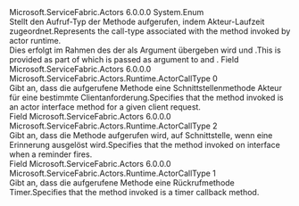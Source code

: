 <Type Name="ActorCallType" FullName="Microsoft.ServiceFabric.Actors.Runtime.ActorCallType">
  <TypeSignature Language="C#" Value="public enum ActorCallType" />
  <TypeSignature Language="ILAsm" Value=".class public auto ansi sealed ActorCallType extends System.Enum" />
  <TypeSignature Language="DocId" Value="T:Microsoft.ServiceFabric.Actors.Runtime.ActorCallType" />
  <TypeSignature Language="VB.NET" Value="Public Enum ActorCallType" />
  <TypeSignature Language="F#" Value="type ActorCallType = " />
  <AssemblyInfo>
    <AssemblyName>Microsoft.ServiceFabric.Actors</AssemblyName>
    <AssemblyVersion>6.0.0.0</AssemblyVersion>
  </AssemblyInfo>
  <Base>
    <BaseTypeName>System.Enum</BaseTypeName>
  </Base>
  <Docs>
    <summary>
            <span data-ttu-id="6fcac-101">Stellt den Aufruf-Typ der Methode aufgerufen, indem Akteur-Laufzeit zugeordnet.</span><span class="sxs-lookup"><span data-stu-id="6fcac-101">Represents the call-type associated with the method invoked by actor runtime.</span></span>
            </summary>
    <remarks>
            <span data-ttu-id="6fcac-102">Dies erfolgt im Rahmen des <see cref="T:Microsoft.ServiceFabric.Actors.Runtime.ActorMethodContext" /> der als Argument übergeben wird <see cref="M:Microsoft.ServiceFabric.Actors.Runtime.ActorBase.OnPreActorMethodAsync(Microsoft.ServiceFabric.Actors.Runtime.ActorMethodContext)" /> und <see cref="M:Microsoft.ServiceFabric.Actors.Runtime.ActorBase.OnPostActorMethodAsync(Microsoft.ServiceFabric.Actors.Runtime.ActorMethodContext)" />.</span><span class="sxs-lookup"><span data-stu-id="6fcac-102">This is provided as part of <see cref="T:Microsoft.ServiceFabric.Actors.Runtime.ActorMethodContext" /> which is passed as argument to <see cref="M:Microsoft.ServiceFabric.Actors.Runtime.ActorBase.OnPreActorMethodAsync(Microsoft.ServiceFabric.Actors.Runtime.ActorMethodContext)" /> and <see cref="M:Microsoft.ServiceFabric.Actors.Runtime.ActorBase.OnPostActorMethodAsync(Microsoft.ServiceFabric.Actors.Runtime.ActorMethodContext)" />.</span></span>
            </remarks>
  </Docs>
  <Members>
    <Member MemberName="ActorInterfaceMethod">
      <MemberSignature Language="C#" Value="ActorInterfaceMethod" />
      <MemberSignature Language="ILAsm" Value=".field public static literal valuetype Microsoft.ServiceFabric.Actors.Runtime.ActorCallType ActorInterfaceMethod = int32(0)" />
      <MemberSignature Language="DocId" Value="F:Microsoft.ServiceFabric.Actors.Runtime.ActorCallType.ActorInterfaceMethod" />
      <MemberSignature Language="VB.NET" Value="ActorInterfaceMethod" />
      <MemberSignature Language="F#" Value="ActorInterfaceMethod = 0" Usage="Microsoft.ServiceFabric.Actors.Runtime.ActorCallType.ActorInterfaceMethod" />
      <MemberType>Field</MemberType>
      <AssemblyInfo>
        <AssemblyName>Microsoft.ServiceFabric.Actors</AssemblyName>
        <AssemblyVersion>6.0.0.0</AssemblyVersion>
      </AssemblyInfo>
      <ReturnValue>
        <ReturnType>Microsoft.ServiceFabric.Actors.Runtime.ActorCallType</ReturnType>
      </ReturnValue>
      <MemberValue>0</MemberValue>
      <Docs>
        <summary>
            <span data-ttu-id="6fcac-103">Gibt an, dass die aufgerufene Methode eine Schnittstellenmethode Akteur für eine bestimmte Clientanforderung.</span><span class="sxs-lookup"><span data-stu-id="6fcac-103">Specifies that the method invoked is an actor interface method for a given client request.</span></span>
            </summary>
      </Docs>
    </Member>
    <Member MemberName="ReminderMethod">
      <MemberSignature Language="C#" Value="ReminderMethod" />
      <MemberSignature Language="ILAsm" Value=".field public static literal valuetype Microsoft.ServiceFabric.Actors.Runtime.ActorCallType ReminderMethod = int32(2)" />
      <MemberSignature Language="DocId" Value="F:Microsoft.ServiceFabric.Actors.Runtime.ActorCallType.ReminderMethod" />
      <MemberSignature Language="VB.NET" Value="ReminderMethod" />
      <MemberSignature Language="F#" Value="ReminderMethod = 2" Usage="Microsoft.ServiceFabric.Actors.Runtime.ActorCallType.ReminderMethod" />
      <MemberType>Field</MemberType>
      <AssemblyInfo>
        <AssemblyName>Microsoft.ServiceFabric.Actors</AssemblyName>
        <AssemblyVersion>6.0.0.0</AssemblyVersion>
      </AssemblyInfo>
      <ReturnValue>
        <ReturnType>Microsoft.ServiceFabric.Actors.Runtime.ActorCallType</ReturnType>
      </ReturnValue>
      <MemberValue>2</MemberValue>
      <Docs>
        <summary>
            <span data-ttu-id="6fcac-104">Gibt an, dass die Methode aufgerufen wird, auf <see cref="T:Microsoft.ServiceFabric.Actors.Runtime.IRemindable" /> Schnittstelle, wenn eine Erinnerung ausgelöst wird.</span><span class="sxs-lookup"><span data-stu-id="6fcac-104">Specifies that the method invoked on <see cref="T:Microsoft.ServiceFabric.Actors.Runtime.IRemindable" /> interface when a reminder fires.</span></span>
            </summary>
      </Docs>
    </Member>
    <Member MemberName="TimerMethod">
      <MemberSignature Language="C#" Value="TimerMethod" />
      <MemberSignature Language="ILAsm" Value=".field public static literal valuetype Microsoft.ServiceFabric.Actors.Runtime.ActorCallType TimerMethod = int32(1)" />
      <MemberSignature Language="DocId" Value="F:Microsoft.ServiceFabric.Actors.Runtime.ActorCallType.TimerMethod" />
      <MemberSignature Language="VB.NET" Value="TimerMethod" />
      <MemberSignature Language="F#" Value="TimerMethod = 1" Usage="Microsoft.ServiceFabric.Actors.Runtime.ActorCallType.TimerMethod" />
      <MemberType>Field</MemberType>
      <AssemblyInfo>
        <AssemblyName>Microsoft.ServiceFabric.Actors</AssemblyName>
        <AssemblyVersion>6.0.0.0</AssemblyVersion>
      </AssemblyInfo>
      <ReturnValue>
        <ReturnType>Microsoft.ServiceFabric.Actors.Runtime.ActorCallType</ReturnType>
      </ReturnValue>
      <MemberValue>1</MemberValue>
      <Docs>
        <summary>
            <span data-ttu-id="6fcac-105">Gibt an, dass die aufgerufene Methode eine Rückrufmethode Timer.</span><span class="sxs-lookup"><span data-stu-id="6fcac-105">Specifies that the method invoked is a timer callback method.</span></span>
            </summary>
      </Docs>
    </Member>
  </Members>
</Type>